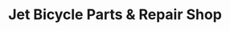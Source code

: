 ---
title: "Jet Bicycle Parts & Repair Shop"
url: /angeles-city/jet-bicycle-parts-and-repair-shop/
shop: bicycle
---